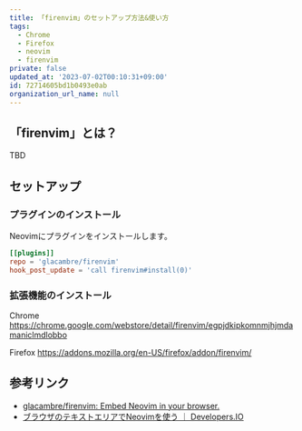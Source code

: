 ```yaml
---
title: 「firenvim」のセットアップ方法&使い方
tags:
  - Chrome
  - Firefox
  - neovim
  - firenvim
private: false
updated_at: '2023-07-02T00:10:31+09:00'
id: 72714605bd1b0493e0ab
organization_url_name: null
---
```

## 「firenvim」とは？

TBD

## セットアップ

### プラグインのインストール

Neovimにプラグインをインストールします。

```toml:dein.toml
[[plugins]]
repo = 'glacambre/firenvim'
hook_post_update = 'call firenvim#install(0)'
```

### 拡張機能のインストール

Chrome
https://chrome.google.com/webstore/detail/firenvim/egpjdkipkomnmjhjmdamaniclmdlobbo

Firefox
https://addons.mozilla.org/en-US/firefox/addon/firenvim/

## 参考リンク

- [glacambre/firenvim: Embed Neovim in your browser.](https://github.com/glacambre/firenvim)
- [ブラウザのテキストエリアでNeovimを使う ｜ Developers.IO](https://dev.classmethod.jp/etc/shuntaka-browsernvim-20191103/)
